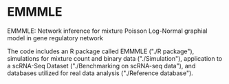 # EMMMLE
 
EMMMLE: Network inference for mixture Poisson Log-Normal graphial model in gene regulatory network

The code includes an R package called EMMMLE ("./R package"), simulations for mixture count and binary data ("./Simulation"), application to a scRNA-Seq Dataset ("./Benchmarking on scRNA-seq data"), and databases utilized for real data analysis ("./Reference database").